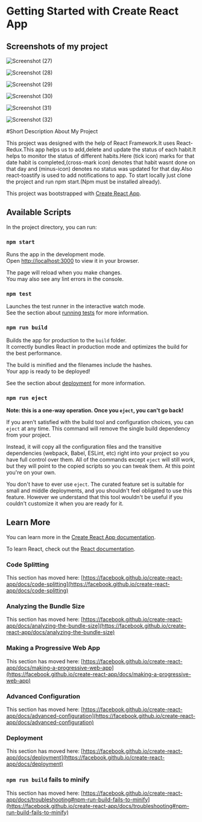 # Getting Started with Create React App

## Screenshots of my project
![Screenshot (27)](https://user-images.githubusercontent.com/50594243/222565903-93cceaf2-c9e5-428e-956d-c639dc05ad58.png)

![Screenshot (28)](https://user-images.githubusercontent.com/50594243/222565946-5d951c71-e9ae-4fc7-a75d-88d752826f1a.png)

![Screenshot (29)](https://user-images.githubusercontent.com/50594243/222565963-b359efdf-94f5-47de-91fb-d126ebb0861c.png)

![Screenshot (30)](https://user-images.githubusercontent.com/50594243/222565971-3e930393-50f8-4d8c-849b-ce06d8840727.png)

![Screenshot (31)](https://user-images.githubusercontent.com/50594243/222565980-080b949b-3850-4c5f-8a59-e055692e0b37.png)

![Screenshot (32)](https://user-images.githubusercontent.com/50594243/222565991-c3cd2359-c5d4-4a85-bcc3-7841ee2d0864.png)

#Short Description About My Project

This project was designed with the help of React Framework.It uses React-Redux.This app helps us to add,delete and update the status of each habit.It helps to monitor the status of different habits.Here (tick icon) marks for that date habit is completed,(cross-mark icon) denotes that habit wasnt done on that day and (minus-icon) denotes no status was updated for that day.Also react-toastify is used to add notifications to app.
To start locally just clone the project and run npm start.(Npm must be installed already).


This project was bootstrapped with [Create React App](https://github.com/facebook/create-react-app).

## Available Scripts

In the project directory, you can run:

### `npm start`

Runs the app in the development mode.\
Open [http://localhost:3000](http://localhost:3000) to view it in your browser.

The page will reload when you make changes.\
You may also see any lint errors in the console.

### `npm test`

Launches the test runner in the interactive watch mode.\
See the section about [running tests](https://facebook.github.io/create-react-app/docs/running-tests) for more information.

### `npm run build`

Builds the app for production to the `build` folder.\
It correctly bundles React in production mode and optimizes the build for the best performance.

The build is minified and the filenames include the hashes.\
Your app is ready to be deployed!

See the section about [deployment](https://facebook.github.io/create-react-app/docs/deployment) for more information.

### `npm run eject`

**Note: this is a one-way operation. Once you `eject`, you can't go back!**

If you aren't satisfied with the build tool and configuration choices, you can `eject` at any time. This command will remove the single build dependency from your project.

Instead, it will copy all the configuration files and the transitive dependencies (webpack, Babel, ESLint, etc) right into your project so you have full control over them. All of the commands except `eject` will still work, but they will point to the copied scripts so you can tweak them. At this point you're on your own.

You don't have to ever use `eject`. The curated feature set is suitable for small and middle deployments, and you shouldn't feel obligated to use this feature. However we understand that this tool wouldn't be useful if you couldn't customize it when you are ready for it.

## Learn More

You can learn more in the [Create React App documentation](https://facebook.github.io/create-react-app/docs/getting-started).

To learn React, check out the [React documentation](https://reactjs.org/).

### Code Splitting

This section has moved here: [https://facebook.github.io/create-react-app/docs/code-splitting](https://facebook.github.io/create-react-app/docs/code-splitting)

### Analyzing the Bundle Size

This section has moved here: [https://facebook.github.io/create-react-app/docs/analyzing-the-bundle-size](https://facebook.github.io/create-react-app/docs/analyzing-the-bundle-size)

### Making a Progressive Web App

This section has moved here: [https://facebook.github.io/create-react-app/docs/making-a-progressive-web-app](https://facebook.github.io/create-react-app/docs/making-a-progressive-web-app)

### Advanced Configuration

This section has moved here: [https://facebook.github.io/create-react-app/docs/advanced-configuration](https://facebook.github.io/create-react-app/docs/advanced-configuration)

### Deployment

This section has moved here: [https://facebook.github.io/create-react-app/docs/deployment](https://facebook.github.io/create-react-app/docs/deployment)

### `npm run build` fails to minify

This section has moved here: [https://facebook.github.io/create-react-app/docs/troubleshooting#npm-run-build-fails-to-minify](https://facebook.github.io/create-react-app/docs/troubleshooting#npm-run-build-fails-to-minify)

